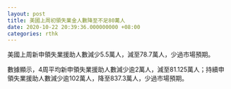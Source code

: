 ```yaml
---
layout: post
title: 美國上周初領失業金人數降至不足80萬人
date: 2020-10-22 20:39:36.000000000 +08:00
categories: rthk
---
```


美國上周新申領失業援助人數減少5.5萬人，減至78.7萬人，少過市場預期。

數據顯示，4周平均新申領失業援助人數減少逾2萬人，減至81.125萬人；持續申領失業援助人數減少逾102萬人，降至837.3萬人，少過市場預期。
